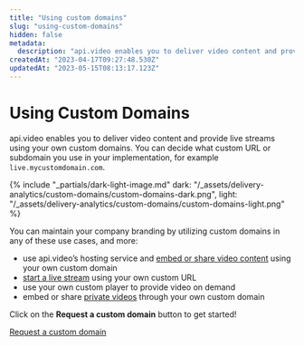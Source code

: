 ```yaml
---
title: "Using custom domains"
slug: "using-custom-domains"
hidden: false
metadata: 
  description: "api.video enables you to deliver video content and provide live streams using your own custom domains. This guide explains how you can utilize the feature."
createdAt: "2023-04-17T09:27:48.530Z"
updatedAt: "2023-05-15T08:13:17.123Z"
---
```

Using Custom Domains
====================

api.video enables you to deliver video content and provide live streams using your own custom domains. You can decide what custom URL or subdomain you use in your implementation, for example `live.mycustomdomain.com`.

{% include "_partials/dark-light-image.md" dark: "/_assets/delivery-analytics/custom-domains/custom-domains-dark.png", light: "/_assets/delivery-analytics/custom-domains/custom-domains-light.png" %}

You can maintain your company branding by utilizing custom domains in any of these use cases, and more:

- use api.video’s hosting service and [embed or share video content](/vod/get-started-in-5-minutes) using your own custom domain
- [start a live stream](/live-streaming/create-a-live-stream) using your own custom URL
- use your own custom player to provide video on demand
- embed or share [private videos](/delivery-analytics/video-privacy-access-management.md) through your own custom domain

Click on the **Request a custom domain** button to get started!

<a href="#" class="custom-api-video-button">Request a custom domain</a>
